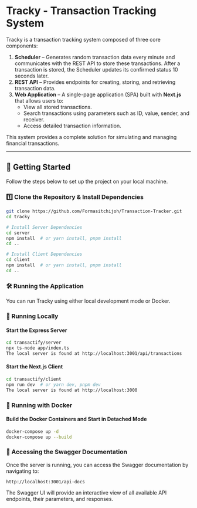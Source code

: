 # Tracky - Transaction Tracking System

Tracky is a transaction tracking system composed of three core components:

1. **Scheduler** – Generates random transaction data every minute and communicates with the REST API to store these transactions. After a transaction is stored, the Scheduler updates its confirmed status 10 seconds later.
2. **REST API** – Provides endpoints for creating, storing, and retrieving transaction data.
3. **Web Application** – A single-page application (SPA) built with **Next.js** that allows users to:
   - View all stored transactions.
   - Search transactions using parameters such as ID, value, sender, and receiver.
   - Access detailed transaction information.

This system provides a complete solution for simulating and managing financial transactions.

---

## 🚀 Getting Started

Follow the steps below to set up the project on your local machine.

### 1️⃣ Clone the Repository & Install Dependencies

```sh
git clone https://github.com/Formasitchijoh/Transaction-Tracker.git
cd tracky

# Install Server Dependencies
cd server
npm install  # or yarn install, pnpm install
cd ..

# Install Client Dependencies
cd client
npm install  # or yarn install, pnpm install
cd ..
```

### 🛠 Running the Application

You can run Tracky using either local development mode or Docker.

### 🔹 Running Locally

#### Start the Express Server

```sh
cd transactify/server
npx ts-node app/index.ts 
The local server is found at http://localhost:3001/api/transactions

```

#### Start the Next.js Client

```sh
cd transactify/client
npm run dev  # or yarn dev, pnpm dev
The local server is found at http://localhost:3000
```

### 🔹 Running with Docker

#### Build the Docker Containers and Start in Detached Mode

```sh
docker-compose up -d
docker-compose up --build

```

### 📖 Accessing the Swagger Documentation

Once the server is running, you can access the Swagger documentation by navigating to:

```
http://localhost:3001/api-docs
```

The Swagger UI will provide an interactive view of all available API endpoints, their parameters, and responses.


